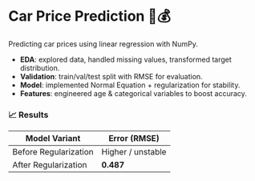 # Car Price Prediction 🚗💰  

Predicting car prices using linear regression with NumPy.  

- **EDA**: explored data, handled missing values, transformed target distribution.  
- **Validation**: train/val/test split with RMSE for evaluation.  
- **Model**: implemented Normal Equation + regularization for stability.  
- **Features**: engineered age & categorical variables to boost accuracy.  

### 📈 Results  

| Model Variant          | Error (RMSE) |  
|------------------------|--------------|  
| Before Regularization  | Higher / unstable |  
| After Regularization   | **0.487** |  
